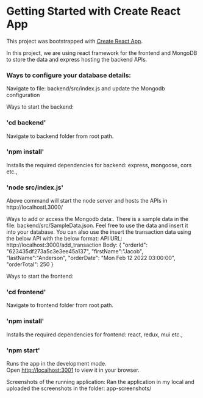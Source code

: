 # Getting Started with Create React App

This project was bootstrapped with [Create React App](https://github.com/facebook/create-react-app).


In this project, we are using react framework for the frontend and MongoDB to store the data and express hosting the backend APIs.


### Ways to configure your database details:
Navigate to file: backend/src/index.js and update the Mongodb configuration


Ways to start the backend:
### 'cd backend'
Navigate to backend folder from root path.

### 'npm install'
Installs the required dependencies for backend: express, mongoose, cors etc.,

### 'node src/index.js'
Above command will start the node server and hosts the APIs in http://localhostL3000/

Ways to add or access the Mongodb data:.
There is a sample data in the file: backend/src/SampleData.json. Feel free to use the data and insert it into your database.
You can also use the insert the transaction data using the below API with the below format:
API URL: http://localhost:3000/add_transaction
Body: 
{
    "orderId": "623435df273a5c3e3ee45a137",
    "firstName":"Jacob",
    "lastName":"Anderson",
    "orderDate": "Mon Feb 12 2022 03:00:00",
    "orderTotal": 250
}


Ways to start the frontend:
### 'cd frontend'
Navigate to frontend folder from root path.

### 'npm install'
Installs the required dependencies for frontend: react, redux, mui etc.,

### 'npm start'
Runs the app in the development mode.\
Open [http://localhost:3001](http://localhost:3001) to view it in your browser.


Screenshots of the running application:
Ran the application in my local and uploaded the screenshots in the folder: app-screenshots/


